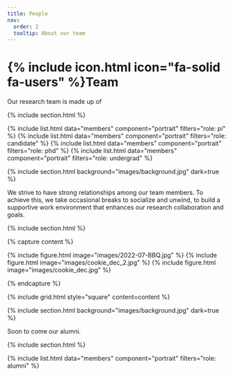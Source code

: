 ```yaml
---
title: People
nav:
  order: 2
  tooltip: About our team
---
```


# {% include icon.html icon="fa-solid fa-users" %}Team

Our research team is made up of 

{% include section.html %}

{% include list.html data="members" component="portrait" filters="role: pi" %}
{% include list.html data="members" component="portrait" filters="role: candidate" %}
{% include list.html data="members" component="portrait" filters="role: phd" %}
{% include list.html data="members" component="portrait" filters="role: undergrad" %}

{% include section.html background="images/background.jpg" dark=true %}

We strive to have strong relationships among our team members. To achieve this, we take occasional breaks to socialize and unwind, to build a supportive work environment that enhances our research collaboration and goals. 

{% include section.html %}

{% capture content %}

  {% include figure.html image="images/2022-07-BBQ.jpg" %}
  {% include figure.html image="images/cookie_dec_2.jpg" %}
  {% include figure.html image="images/cookie_dec.jpg" %}
  
{% endcapture %}

{% include grid.html style="square" content=content %}

{% include section.html background="images/background.jpg" dark=true %}

Soon to come our alumni.

{% include section.html %}

{% include list.html data="members" component="portrait" filters="role: alumni" %}